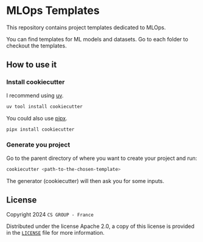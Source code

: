 # MLOps Templates

This repository contains project templates dedicated to MLOps.

You can find templates for ML models and datasets. Go to each folder to checkout the templates.

## How to use it

### Install cookiecutter

I recommend using [uv](https://docs.astral.sh/uv/).

```bash
uv tool install cookiecutter
```

You could also use [pipx](https://pipx.pypa.io/).

```bash
pipx install cookiecutter
```

### Generate you project

Go to the parent directory of where you want to create your project and run:

```bash
cookiecutter <path-to-the-chosen-template>
```

The generator (cookiecutter) will then ask you for some inputs.

## License

Copyright 2024 `CS GROUP - France`

Distributed under the license Apache 2.0, a copy of this license is provided in the [`LICENSE`](./LICENSE) file for more information.
